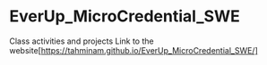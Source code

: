 # EverUp_MicroCredential_SWE
Class activities and projects
Link to the website[https://tahminam.github.io/EverUp_MicroCredential_SWE/]
